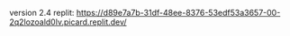version 2.4
replit: https://d89e7a7b-31df-48ee-8376-53edf53a3657-00-2q2lozoald0lv.picard.replit.dev/